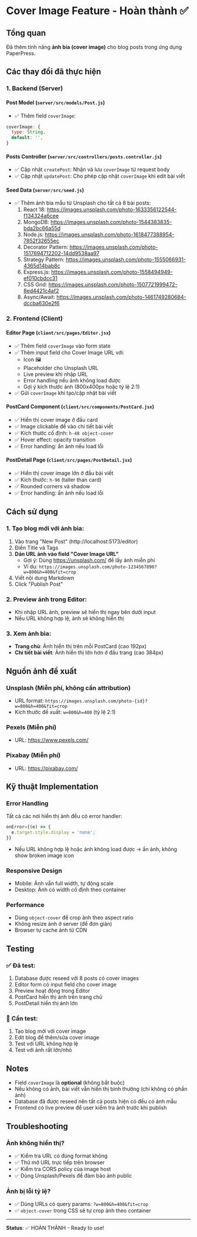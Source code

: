 # Cover Image Feature - Hoàn thành ✅

## Tổng quan

Đã thêm tính năng **ảnh bìa (cover image)** cho blog posts trong ứng dụng PaperPress.

## Các thay đổi đã thực hiện

### 1. Backend (Server)

#### Post Model (`server/src/models/Post.js`)

- ✅ Thêm field `coverImage`:

```javascript
coverImage: {
  type: String,
  default: '',
}
```

#### Posts Controller (`server/src/controllers/posts.controller.js`)

- ✅ Cập nhật `createPost`: Nhận và lưu `coverImage` từ request body
- ✅ Cập nhật `updatePost`: Cho phép cập nhật `coverImage` khi edit bài viết

#### Seed Data (`server/src/seed.js`)

- ✅ Thêm ảnh bìa mẫu từ Unsplash cho tất cả 8 bài posts:
  1. React 18: https://images.unsplash.com/photo-1633356122544-f134324a6cee
  2. MongoDB: https://images.unsplash.com/photo-1544383835-bda2bc66a55d
  3. Node.js: https://images.unsplash.com/photo-1618477388954-7852f32655ec
  4. Decorator Pattern: https://images.unsplash.com/photo-1517694712202-14dd9538aa97
  5. Strategy Pattern: https://images.unsplash.com/photo-1555066931-4365d14bab8c
  6. Express.js: https://images.unsplash.com/photo-1558494949-ef010cbdcc31
  7. CSS Grid: https://images.unsplash.com/photo-1507721999472-8ed4421c4af2
  8. Async/Await: https://images.unsplash.com/photo-1461749280684-dccba630e2f6

### 2. Frontend (Client)

#### Editor Page (`client/src/pages/Editor.jsx`)

- ✅ Thêm field `coverImage` vào form state
- ✅ Thêm input field cho Cover Image URL với:
  - Icon 🖼️
  - Placeholder cho Unsplash URL
  - Live preview khi nhập URL
  - Error handling nếu ảnh không load được
  - Gợi ý kích thước ảnh (800x400px hoặc tỷ lệ 2:1)
- ✅ Gửi `coverImage` khi tạo/cập nhật bài viết

#### PostCard Component (`client/src/components/PostCard.jsx`)

- ✅ Hiển thị cover image ở đầu card
- ✅ Image clickable để vào chi tiết bài viết
- ✅ Kích thước cố định: `h-48 object-cover`
- ✅ Hover effect: opacity transition
- ✅ Error handling: ẩn ảnh nếu load lỗi

#### PostDetail Page (`client/src/pages/PostDetail.jsx`)

- ✅ Hiển thị cover image lớn ở đầu bài viết
- ✅ Kích thước: `h-96` (taller than card)
- ✅ Rounded corners và shadow
- ✅ Error handling: ẩn ảnh nếu load lỗi

## Cách sử dụng

### 1. Tạo blog mới với ảnh bìa:

1. Vào trang "New Post" (http://localhost:5173/editor)
2. Điền Title và Tags
3. **Dán URL ảnh vào field "Cover Image URL"**
   - Gợi ý: Dùng https://unsplash.com/ để lấy ảnh miễn phí
   - Ví dụ: `https://images.unsplash.com/photo-1234567890?w=800&h=400&fit=crop`
4. Viết nội dung Markdown
5. Click "Publish Post"

### 2. Preview ảnh trong Editor:

- Khi nhập URL ảnh, preview sẽ hiển thị ngay bên dưới input
- Nếu URL không hợp lệ, ảnh sẽ không hiển thị

### 3. Xem ảnh bìa:

- **Trang chủ**: Ảnh hiển thị trên mỗi PostCard (cao 192px)
- **Chi tiết bài viết**: Ảnh hiển thị lớn hơn ở đầu trang (cao 384px)

## Nguồn ảnh đề xuất

### Unsplash (Miễn phí, không cần attribution)

- URL format: `https://images.unsplash.com/photo-{id}?w=800&h=400&fit=crop`
- Kích thước đề xuất: `w=800&h=400` (tỷ lệ 2:1)

### Pexels (Miễn phí)

- URL: https://www.pexels.com/

### Pixabay (Miễn phí)

- URL: https://pixabay.com/

## Kỹ thuật Implementation

### Error Handling

Tất cả các nơi hiển thị ảnh đều có error handler:

```jsx
onError={(e) => {
  e.target.style.display = 'none';
}}
```

- Nếu URL không hợp lệ hoặc ảnh không load được → ẩn ảnh, không show broken image icon

### Responsive Design

- Mobile: Ảnh vẫn full width, tự động scale
- Desktop: Ảnh có width cố định theo container

### Performance

- Dùng `object-cover` để crop ảnh theo aspect ratio
- Không resize ảnh ở server (để đơn giản)
- Browser tự cache ảnh từ CDN

## Testing

### ✅ Đã test:

1. Database được reseed với 8 posts có cover images
2. Editor form có input field cho cover image
3. Preview hoạt động trong Editor
4. PostCard hiển thị ảnh trên trang chủ
5. PostDetail hiển thị ảnh lớn

### 🧪 Cần test:

1. Tạo blog mới với cover image
2. Edit blog để thêm/sửa cover image
3. Test với URL không hợp lệ
4. Test với ảnh rất lớn/nhỏ

## Notes

- Field `coverImage` là **optional** (không bắt buộc)
- Nếu không có ảnh, bài viết vẫn hiển thị bình thường (chỉ không có phần ảnh)
- Database đã được reseed nên tất cả posts hiện có đều có ảnh mẫu
- Frontend có live preview để user kiểm tra ảnh trước khi publish

## Troubleshooting

### Ảnh không hiển thị?

- ✅ Kiểm tra URL có đúng format không
- ✅ Thử mở URL trực tiếp trên browser
- ✅ Kiểm tra CORS policy của image host
- ✅ Dùng Unsplash/Pexels để đảm bảo ảnh public

### Ảnh bị lỗi tỷ lệ?

- ✅ Dùng URLs có query params: `?w=800&h=400&fit=crop`
- ✅ `object-cover` trong CSS sẽ tự crop ảnh theo container

---

**Status**: ✅ HOÀN THÀNH - Ready to use!
